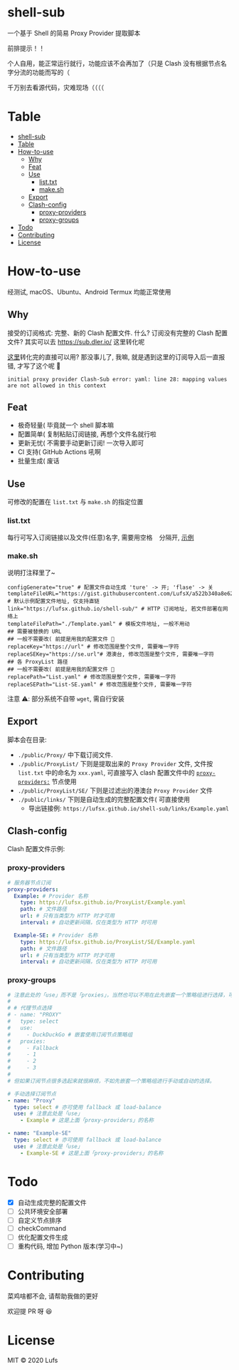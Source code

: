 # shell-sub

一个基于 Shell 的简易 Proxy Provider 提取脚本

前排提示！！

个人自用，能正常运行就行，功能应该不会再加了（只是 Clash 没有根据节点名字分流的功能而写的（

千万别去看源代码，灾难现场（（（（

# Table

- [shell-sub](#shell-sub)
- [Table](#table)
- [How-to-use](#how-to-use)
  - [Why](#why)
  - [Feat](#feat)
  - [Use](#use)
    - [list.txt](#listtxt)
    - [make.sh](#makesh)
  - [Export](#export)
  - [Clash-config](#clash-config)
    - [proxy-providers](#proxy-providers)
    - [proxy-groups](#proxy-groups)
- [Todo](#todo)
- [Contributing](#contributing)
- [License](#license)

# How-to-use

经测试, macOS、Ubuntu、Android Termux 均能正常使用

## Why

接受的订阅格式: 完整、新的 Clash 配置文件. 什么? 订阅没有完整的 Clash 配置文件? 其实可以去 https://sub.dler.io/ 这里转化呢

[这里](https://sub.dler.io/)转化完的直接可以用? 那没事儿了, 我嘛, 就是遇到这里的订阅导入后一直报错, 才写了这个呢 🤣

```
initial proxy provider Clash-Sub error: yaml: line 28: mapping values are not allowed in this context
```

## Feat

- 极奇轻量( 毕竟就一个 shell 脚本嘛
- 配置简单( 复制粘贴订阅链接, 再想个文件名就行啦
- 更新无忧( 不需要手动更新订阅! 一次导入即可
- CI 支持( GitHub Actions 吼啊
- 批量生成( 废话

## Use

可修改的配置在 `list.txt` 与 `make.sh` 的指定位置

### list.txt

每行可写入订阅链接以及文件(任意)名字, 需要用空格 ` ` 分隔开, [示例](./list.example.txt)

### make.sh

说明打注释里了~

```shell
configGenerate="true" # 配置文件自动生成 'ture' -> 开; 'flase' -> 关
templateFileURL="https://gist.githubusercontent.com/LufsX/a522b340a8e62e008c049c39a82951a0/raw/clash.yaml" # 默认示例配置文件地址, 仅支持直链
link="https://lufsx.github.io/shell-sub/" # HTTP 订阅地址, 若文件部署在网络上
templateFilePath="./Template.yaml" # 模板文件地址, 一般不用动
## 需要被替换的 URL
## 一般不需要改( 前提是用我的配置文件 🤣
replaceKey="https://url" # 修改范围是整个文件, 需要唯一字符
replaceSEKey="https://se.url"# 港澳台, 修改范围是整个文件, 需要唯一字符
## 各 ProxyList 路径
## 一般不需要改( 前提是用我的配置文件 🤣
replacePath="List.yaml" # 修改范围是整个文件, 需要唯一字符
replaceSEPath="List-SE.yaml" # 修改范围是整个文件, 需要唯一字符
```

注意 ⚠️️: 部分系统不自带 `wget`, 需自行安装

## Export

脚本会在目录:

- `./public/Proxy/` 中下载订阅文件.
- `./public/ProxyList/` 下则是提取出来的 `Proxy Provider` 文件, 文件按 `list.txt` 中的命名为 `xxx.yaml`, 可直接写入 clash 配置文件中的 [`proxy-providers:`](https://lancellc.gitbook.io/clash/clash-config-file/proxy-provider) 节点使用
- `./public/ProxyList/SE/` 下则是过滤出的港澳台 `Proxy Provider` 文件
- `./public/links/` 下则是自动生成的完整配置文件( 可直接使用
  - 导出链接例: `https://lufsx.github.io/shell-sub/links/Example.yaml`

## Clash-config

Clash 配置文件示例:

### proxy-providers

```yaml
# 服务器节点订阅
proxy-providers:
  Example: # Provider 名称
    type: https://lufsx.github.io/ProxyList/Example.yaml
    path: # 文件路径
    url: # 只有当类型为 HTTP 时才可用
    interval: # 自动更新间隔，仅在类型为 HTTP 时可用

  Example-SE: # Provider 名称
    type: https://lufsx.github.io/ProxyList/SE/Example.yaml
    path: # 文件路径
    url: # 只有当类型为 HTTP 时才可用
    interval: # 自动更新间隔，仅在类型为 HTTP 时可用
```

### proxy-groups

```yaml
# 注意此处的「use」而不是「proxies」，当然也可以不用在此先嵌套一个策略组进行选择，可以直接使用，如
#
# # 代理节点选择
# - name: "PROXY"
#   type: select
#   use:
#     - DuckDuckGo # 嵌套使用订阅节点策略组
#   proxies:
#     - Fallback
#     - 1
#     - 2
#     - 3
#
# 但如果订阅节点很多选起来就很麻烦，不如先嵌套一个策略组进行手动或自动的选择。

# 手动选择订阅节点
- name: "Proxy"
  type: select # 亦可使用 fallback 或 load-balance
  use: # 注意此处是「use」
    - Example # 这是上面「proxy-providers」的名称

- name: "Example-SE"
  type: select # 亦可使用 fallback 或 load-balance
  use: # 注意此处是「use」
    - Example-SE # 这是上面「proxy-providers」的名称
```

# Todo

- [x] 自动生成完整的配置文件
- [ ] 公共环境安全部署
- [ ] 自定义节点排序
- [ ] checkCommand
- [ ] 优化配置文件生成
- [ ] 重构代码, 增加 Python 版本(学习中~)

# Contributing

菜鸡啥都不会, 请帮助我做的更好

欢迎提 PR 呀 😆

# License

MIT © 2020 Lufs
